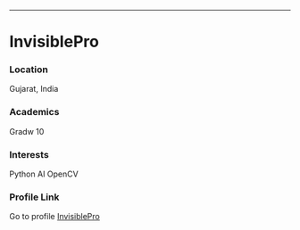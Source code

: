 ---
# InvisiblePro

### Location
Gujarat, India

### Academics
Gradw 10

### Interests
Python
AI 
OpenCV


### Profile Link

Go to profile [InvisiblePro](https://github.com/InvisiblePro/)
